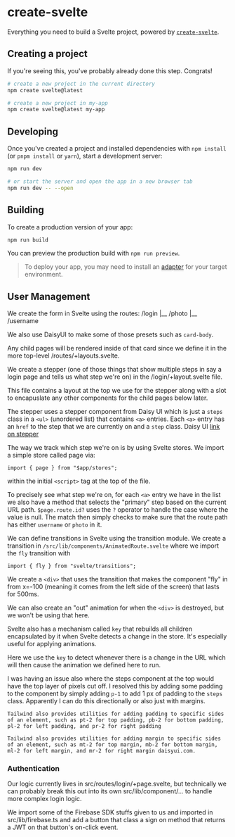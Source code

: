 # create-svelte

Everything you need to build a Svelte project, powered by [`create-svelte`](https://github.com/sveltejs/kit/tree/master/packages/create-svelte).

## Creating a project

If you're seeing this, you've probably already done this step. Congrats!

```bash
# create a new project in the current directory
npm create svelte@latest

# create a new project in my-app
npm create svelte@latest my-app
```

## Developing

Once you've created a project and installed dependencies with `npm install` (or `pnpm install` or `yarn`), start a development server:

```bash
npm run dev

# or start the server and open the app in a new browser tab
npm run dev -- --open
```

## Building

To create a production version of your app:

```bash
npm run build
```

You can preview the production build with `npm run preview`.

> To deploy your app, you may need to install an [adapter](https://kit.svelte.dev/docs/adapters) for your target environment.

## User Management
We create the form in Svelte using the routes:
/login
|__ /photo
|__ /username

 We also use DaisyUI to make some of those presets such as `card-body`.

 Any child pages will be rendered inside of that card since we define it in the more top-level
 /routes/+layouts.svelte.

 We create a stepper (one of those things that show multiple steps in say a login page
 and tells us what step we're on) in the /login/+layout.svelte file.

 This file contains a layout at the top we use for the stepper along with a slot
 to encapuslate any other components for the child pages below later.

 The stepper uses a stepper component from Daisy UI which is just a `steps` class in a 
`<ul>` (unordered list) that contains `<a>` entries. Each `<a>` entry has an `href` to the
step that we are currently on and a `step` class. Daisy UI [link on stepper](https://daisyui.com/components/steps/)

The way we track which step we're on is by using Svelte stores. We import a simple store
called page via:
```
import { page } from "$app/stores";
```
within the initial `<script>` tag at the top of the file.

To precisely see what step we're on, for each `<a>` entry we have in the list we also
have a method that selects the "primary" step based on the current URL path. 
`$page.route.id?` uses the `?` operator to handle the case where the value is null. The 
match then simply checks to make sure that the route path has either `username` or `photo`
in it.

We can define transitions in Svelte using the transition module. We create a transition in
`/src/lib/components/AnimatedRoute.svelte` where we import the `fly` transition with
```
import { fly } from "svelte/transitions";
```

We create a `<div>` that uses the transition that makes the component "fly" in from x=-100
(meaning it comes from the left side of the screen) that lasts for 500ms.

We can also create an "out" animation for when the `<div>` is destroyed, but we won't be
using that here.

Svelte also has a mechanism called `key` that rebuilds all children encapsulated by it when
Svelte detects a change in the store. It's especially useful for applying animations.

Here we use the `key` to detect whenever there is a change in the URL which will then cause
the animation we defined here to run.

I was having an issue also where the steps component at the top would have the top layer
of pixels cut off. I resolved this by adding some padding to the component by simply adding
`p-1` to add 1 px of padding to the `steps` class. Apparently I can do this directionally
or also just with margins.

```
Tailwind also provides utilities for adding padding to specific sides of an element, such as pt-2 for top padding, pb-2 for bottom padding, pl-2 for left padding, and pr-2 for right padding
```

```
Tailwind also provides utilities for adding margin to specific sides of an element, such as mt-2 for top margin, mb-2 for bottom margin, ml-2 for left margin, and mr-2 for right margin daisyui.com.
```

### Authentication
Our logic currently lives in src/routes/login/+page.svelte, but technically we can probably
break this out into its own src/lib/component/... to handle more complex login logic.

We import some of the Firebase SDK stuffs given to us and imported in src/lib/firebase.ts
and add a button that class a sign on method that returns a JWT on that button's on-click
event.